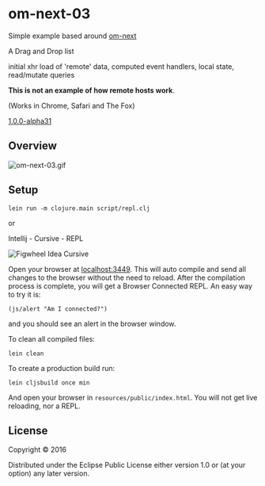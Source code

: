 # om-next-03

Simple example based around [om-next](https://github.com/omcljs/om/wiki/Quick-Start-%28om.next%29) 
 
A Drag and Drop list

initial xhr load of 'remote' data,
computed event handlers,
local state,
read/mutate queries

**This is not an example of how remote hosts work**.

(Works in Chrome, Safari and The Fox) 
 
[1.0.0-alpha31](https://clojars.org/org.omcljs/om)

## Overview

![om-next-03.gif](https://raw.githubusercontent.com/griffio/griffio.github.io/master/public/om-next-03.gif)

## Setup

~~~
lein run -m clojure.main script/repl.clj
~~~

or

Intellij - Cursive - REPL

![Figwheel Idea Cursive](https://raw.githubusercontent.com/griffio/griffio.github.io/master/public/figwheel-idea.png)

Open your browser at [localhost:3449](http://localhost:3449/).
This will auto compile and send all changes to the browser without the
need to reload. After the compilation process is complete, you will
get a Browser Connected REPL. An easy way to try it is:

    (js/alert "Am I connected?")

and you should see an alert in the browser window.

To clean all compiled files:

    lein clean

To create a production build run:

    lein cljsbuild once min

And open your browser in `resources/public/index.html`. You will not
get live reloading, nor a REPL. 

## License

Copyright © 2016

Distributed under the Eclipse Public License either version 1.0 or (at your option) any later version.
